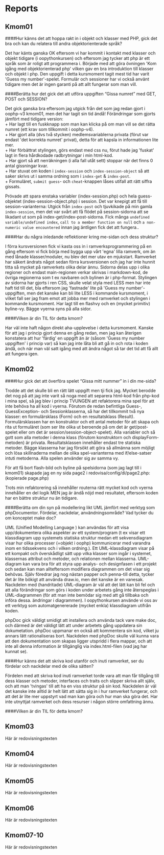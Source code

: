 ---
---
Reports
=========================


Kmom01
-------------------------

####Hur känns det att hoppa rakt in i objekt och klasser med PHP, gick det bra och kan du relatera till andra objektorienterade språk?

Det har känts ganska OK eftersom vi har kommit i kontakt med klasser och objekt tidigare (i oopythonkursen) och eftersom jag tycker att php är ett språk som är roligt att programmera i. Började med att göra övningen 'Kom igång med objektorienterad php' vilken gav en bra introduktion till klasser och objekt i php. Den uppgift i detta kursmoment tagit mest tid har varit 'Guess my number'-spelet. Formulär och sessioner har vi också använt tidigare men det är ingen garanti på att allt fungerar som man vill.

####Berätta hur det gick det att utföra uppgiften “Gissa numret” med GET, POST och SESSION?

Det gick ganska bra eftersom jag utgick från det som jag redan gjort i oophp-v3 kmom01, men det har tagit sin tid ändå! Förändringar som gjorts jämfört med tidigare version:  
    + Har lagt till en fuskknapp som man kan klicka på om man vill se det rätta numret (ett krav som tillkommit i oophp-v4).    
    + Har gjort alla (dvs två stycken) medlemsvariablerna privata (förut var endast 'det korrekta numret' privat), detta för att kapsla in informationen lite mer.    
    + Har förbättrat stylingen, görs endast med css nu, förut hade jag 'fuskat' lagt in flera hårdkodade radbrytningar i min html-kod.  
    + Har gjort så att nerräkningen (i alla fall utåt sett) stoppar när det finns 0 antal gissningar kvar.  
    + Har stuvat om koden i `index-session` och `index-session-object` så att saker skrivs ut i samma ordning som i `index-get` & `index-post`.  
    + Formuläret, `submit guess`- och `cheat`-knappen låses utifall att rätt siffra gissats.  

Prövade att spara enstaka variabler (index-session.php) och hela guess-objektet (index-session-object.php) i session.
Det var knepigt att få till session-varianterna: Utgick från `index-post` och tjuvkikade på min gamla `index-session`, men det var svårt att få flödet på session-sidorna att se likadant ut som på index-get/index-post-sidorna. Fick många `undefined variable/undefined index`, `call to a member function on null` och `a non-numeric value encountered` innan jag äntligen fick det att fungera..


####Har du några inledande reflektioner kring me-sidan och dess struktur?

I förra kursversionen fick vi kasta oss in i ramverksprogrammering på en gång eftersom vi fick börja med bygga upp vårt 'egna' lilla ramverk, om än med lånade klasser/moduler, nu blev det mer utav en mjukstart. Ramverket har säkert ändrats något sedan förra kursversionen och jag har inte hunnit titta så mycket på ramverkets olika delar ännu. Sidorna delas upp i olika regioner och endast main-regionen verkar skrivas i markdown-kod, de övriga regionerna som t ex navbaren och  bylinen är i php-format. Stylingen av sidorna har gjorts i ren CSS, skulle velat styla med LESS men har inte haft tid till det, bla eftersom jag 'fastnade' lite på 'Guess my number'-uppgiften, men det kanske kan bli lite LESS i kommande kursmoment, i vilket fall ser jag fram emot att jobba mer med ramverket och stylingen i kommande kursmoment. Har lagt till en flashvy och en (mycket primitiv) byline-vy. Bägge vyerna syns på alla sidor.


####Vilken är din TIL för detta kmom?

Har väl inte haft någon direkt aha-upplevelse i detta kursmoment. Kanske för att jag i princip gjort denna en gång redan, men jag kan återigen konstatera att hur 'färdig' en uppgift än är (såsom 'Guess my number uppgiften' i princip var) så kan jag inte låta bli att gå in och rota i koden ändå, och när man väl satt igång med att ändra något så tar det tid att få allt att fungera igen.

Kmom02
-------------------------

####Hur gick det att överföra spelet “Gissa mitt nummer” in i din me-sida?

Trodde att det skulle bli en rätt lätt uppgift men tji fick jag. Mycket berodde det nog på att jag inte varit så noga med att separera html-kod från php-kod i mina spel, så jag blev i princip TVUNGEN att refaktorera mina spel för att inte behöva ha all kod i vyerna. Förutom de redan befintliga Guess-, GuessException- och Sessionklasserna, så har det tillkommit två nya klasser: en formulärsklass (Form) och en resultatsklass (Result). Formulärsklassen har en konstruktor och ett antal metoder för att skapa och rita ut formuläret (som ser lite olika ut beroende på om det är get/post-spelet eller om det är session/session-object-spelet). Alla variabler och så gott som alla metoder i denna klass (förutom konstruktorn och displayForm-metoden) är privata. Resultatsklassen innehåller endast tre statiska metoder. Bägge klasserna har jag försökt att göra så allmänna som möjligt och lösa skillnaderna mellan de olika spel-varianterna med if/else-satser intuti metoderna. Alla spelen använder sig av samma vy.

För att få bort flash-bild och byline på spelsidorna (som jag lagt till i kmom01) skapade jag en ny sida page2 i redovisa/config/di/page2.php: (kopierade page.php)

Trots min refaktorering så innehåller routerna rätt mycket kod och vyerna innehåller en del logik MEN jag är ändå nöjd med resultatet, eftersom koden har en bättre struktur nu än tidigare.

####Berätta om din syn på modellering likt UML jämfört med verktyg som phpDocumentor. Fördelar, nackdelar, användningsområde? Vad tycker du om konceptet make doc?

UML (Unified Modelling Language ) kan användas för att visa upp/dokumentera olika aspekter av ett system/program (t ex visar ett klassdiagram upp systemets statiska struktur medan ett sekvensdiagram visar hur olika processer (=objekt i oophp) kommunicerar med varandra inom en tidssekvens och i vilken ordning.). Ett UML-klassdiagram visar på ett kompakt och överskådligt sätt upp vilka klasser som ingår i systemet, klassernas attribut och metoder, och relationen mellan klasserna. UML-diagram kan vara bra för att styra upp analys- och designfasen i ett projekt och sedan kan man allteftersom modifiera diagrammen om det visar sig behövas. Själv föredrar jag nog nästan papper och penna-till detta, tycker det är lite bökigt att använda draw.io, men det kanske är en vanesak. Nackdelen med (handritade) UML-diagram är väl att det lätt kan bli fel och att alla förändringar som görs i koden under arbetets gång inte återspeglas i UML-diagrammen (för att man inte bemödar sig med att gå tillbaka och införa dessa. ändringar i diagrammen). I oopythonkursen använde vi oss av ett verktyg som automatgenererade (mycket enkla) klassdiagram utifrån koden.

phpDoc gick väldigt smidigt att installera och använda tack vare make doc, och därmed är det väldigt lätt att under arbetets gång uppdatera sin dokumetation. phpDoc uppmanar en också att kommentera sin kod, vilket ju annars lätt rationaliseras bort. Nackdelen med phpDoc skulle väl kunna vara att den dokumentation som skapas ligger utspridd i flera mappar, och att inte all denna information är tillgänglig via index.html-filen (vad jag har kunnat se).  

####Hur känns det att skriva kod utanför och inuti ramverket, ser du fördelar och nackdelar med de olika sätten?  

Fördelen med att skriva kod inuti ramverket torde vara att man får tillgång till dess klasser och metoder, interfaces och traits och slipper skriva allt själv, och att man 'tvingas' till att ha en viss struktur på sin kod.
Nackdelen är väl det kanske inte alltid är helt lätt att sätta sig in i hur ramverket fungerar, och att det är lite mer uppstyrt vad man kan göra och hur man ska göra det.
Har inte utnyttjat ramverket och dess resurser i någon större omfattning ännu.

####Vilken är din TIL för detta kmom?  





Kmom03
-------------------------

Här är redovisningstexten



Kmom04
-------------------------

Här är redovisningstexten



Kmom05
-------------------------

Här är redovisningstexten



Kmom06
-------------------------

Här är redovisningstexten



Kmom07-10
-------------------------

Här är redovisningstexten
